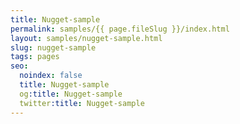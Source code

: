 ```yaml
---
title: Nugget-sample
permalink: samples/{{ page.fileSlug }}/index.html
layout: samples/nugget-sample.html
slug: nugget-sample
tags: pages
seo:
  noindex: false
  title: Nugget-sample
  og:title: Nugget-sample
  twitter:title: Nugget-sample
---
```



